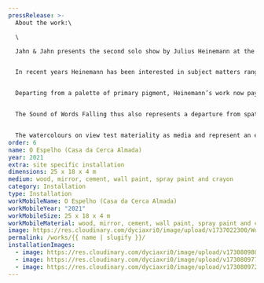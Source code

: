 ```yaml
---
pressRelease: >-
  A﻿bout the work:\

  \

  Jahn & Jahn presents the second solo show by Julius Heinemann at the gallery. Trained as a photographer with a practice informed by his subsequent studies as a sculptor, Heinemann has constructed a painterly oeuvre that comes to fruition in the exhibition entitled The Sound of Words Falling, a quote derived from American artist Robert Ryman (1930-2019). Following the natural divisions of the gallery the artist presents a new body of work composed of paintings and watercolours, some of which on first sight allude to represent curtains fluttering in the wind, obstructing ones view only to subsequently give way to a clearer vision. Read in analogy with the citation of Ryman, the installation of the works in space epitomizes a poetic attempt to grasp the contemporary moment full of potential amidst abundant ambiguity.


  In recent years Heinemann has been interested in subject matters ranging from the transformation of painting in history to the developments of photography from the camera obscura as a large eye apparatus into modernity – all the way thinking sculpturally and architecturally. Balls and rocks have served as placeholders in his works eliciting children games or playground experiences. Elsewhere a vertically suspended sundial beam broke the exhibition vista, while an angle at the tip of a removed ceiling dwelled on a galleries former height limit (Camera Lucida (Roman Road, London) 2014). If in previous series Heinemann has also challenged classical painting with a paint roller or impregnated walls and other supports with poetic traces generated by the spray can, these works also evoked the memories of the late 1990’s Munich urban hip-hop era as manifested in the Graffiti Hall of Fame and to which the artist contributed as a teenager.


  Departing from a palette of primary pigment, Heinemann’s work now pays witness to the interplay of colours, with brush strokes that evidence the tension between landscapes and opacities. His paintings reference architectural elements that are geometrically structured and rectangular, their layers tracing a palimpsest of actions, with gestures of colours receding into the background, re-emerging organically and alluding to myriad temporalities: the longer the process of creation lasts, it seems, the less imminent meaning surfaces.


  The Sound of Words Falling thus also represents a departure from spatial painting installations in the artists practice, as inherent to the concept of fresco painting. Inspired by his studies of the Danish philosopher Søren Kierkegaard’s studies on existentialism, Heidegger’s quest for being and turn from modern subjectivism as well as Novalis’ influence on early Jena romanticism, Heinemann’s work on view is geared towards an understanding of what we perceive and a questioning of how we process information and construct reality. The artist explores space through drawing with paint, relying on the interplay and dependability between light and the structure of volume. Reflecting on site and notions of site as experience, the paintings and watercolours emanate the desire to overlap with reality through a painterly process, addressing the complexity mediated by social location, indeterminacy as well as ontological equivocacy. The works on view at The Sound of Words Falling stem from a studio production and represent a move away from the spray can, employing brushes for the first time. They thus transmit a sense of fragility or realisation akin to tropes of mind games, abstract connections, the ephemeral, daydreaming, the unreal, fantasy, that connect the viewers subjectivity with a metaphysical tincture of being, merging our own existence with reality.


  The watercolours on view test materiality as media and represent an extended exploration of pictorial elements, letting the process run free, a modus operandi close to expressionist painting. In line with prior productions, the works on view in The Sound of Words Falling toy with the perception of ephemeral light in the studio, thrown and cascading shadows – they are pictures that take on a life of their own. Light reflections acquire different shades of grey as a narrative of projections and superimpositions. While the watercolours are additive, in the paintings the colours do overlap subtractively. Where previously the white wall was the reference in Heinemann’s paintings, now the texture of the canvas has become the common denominator. A sanded surface contains moments and colour nuances recorded in the winter days of Berlin, sparks of colour are emanating from a muddy primer. The viewer encounters a classic exhibition that focuses on the existentialist, subjectivist and romantic notions of being in the world derived from the artist’s own subjectivity and relayed in the individual works as signifiers of vital force.
order: 6
name: O Espelho (Casa da Cerca Almada)
year: 2021
extra: site specific installation
dimensions: 25 x 18 x 4 m
medium: wood, mirror, cement, wall paint, spray paint and crayon
category: Installation
type: Installation
workMobileName: O Espelho (Casa da Cerca Almada)
workMobileYear: "2021"
workMobileSize: 25 x 18 x 4 m
workMobileMaterial: wood, mirror, cement, wall paint, spray paint and crayon
image: https://res.cloudinary.com/dyciaxri0/image/upload/v1737022300/Works/Archiv/Heinemann_O-Espelho_Casa-da-Cerca_Almada_01_web_np0qq9.jpg
permalink: /works/{{ name | slugify }}/
installationImages:
  - image: https://res.cloudinary.com/dyciaxri0/image/upload/v1730809803/o-espelho/img5_feydhx.jpg
  - image: https://res.cloudinary.com/dyciaxri0/image/upload/v1730809770/o-espelho/img2_ayki0h.jpg
  - image: https://res.cloudinary.com/dyciaxri0/image/upload/v1730809726/o-espelho/img1-cover_mta4zk.jpg
---
```

